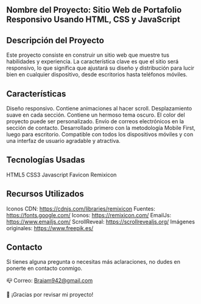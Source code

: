 ## Nombre del Proyecto: Sitio Web de Portafolio Responsivo Usando HTML, CSS y JavaScript

## Descripción del Proyecto
Este proyecto consiste en construir un sitio web que muestre tus habilidades y experiencia. La característica clave es que el sitio será responsivo, lo que significa que ajustará su diseño y distribución para lucir bien en cualquier dispositivo, desde escritorios hasta teléfonos móviles.

## Características
Diseño responsivo.
Contiene animaciones al hacer scroll.
Desplazamiento suave en cada sección.
Contiene un hermoso tema oscuro.
El color del proyecto puede ser personalizado.
Envío de correos electrónicos en la sección de contacto.
Desarrollado primero con la metodología Mobile First, luego para escritorio.
Compatible con todos los dispositivos móviles y con una interfaz de usuario agradable y atractiva.

## Tecnologías Usadas
HTML5
CSS3
Javascript
Favicon
Remixicon

## Recursos Utilizados
Iconos CDN: https://cdnjs.com/libraries/remixicon
Fuentes: https://fonts.google.com/
Iconos: https://remixicon.com/
EmailJs: https://www.emailjs.com/
ScrollReveal: https://scrollrevealjs.org/
Imágenes originales: https://www.freepik.es/

## Contacto
Si tienes alguna pregunta o necesitas más aclaraciones, no dudes en ponerte en contacto conmigo.

📪 Correo: Braiam942@gmail.com

💙 ¡Gracias por revisar mi proyecto!